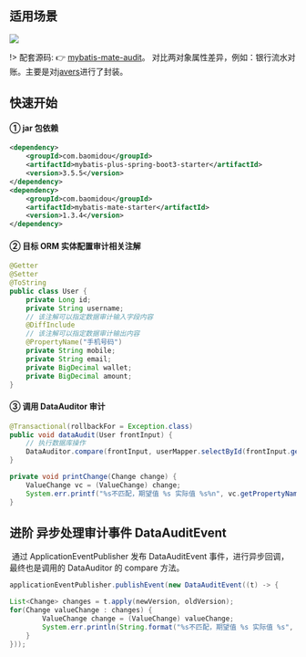 ## 适用场景

![](https://minio.pigx.top/oss/1658646303.jpg)

!> 配套源码: 👉 [mybatis-mate-audit](https://gitee.com/baomidou/mybatis-mate-examples/tree/master/mybatis-mate-audit)。 对比两对象属性差异，例如：银行流水对账。主要是对[javers](https://javers.org/documentation/getting-started/#getting-started-audit)进行了封装。

## 快速开始

#### ① jar 包依赖

```xml
<dependency>
    <groupId>com.baomidou</groupId>
    <artifactId>mybatis-plus-spring-boot3-starter</artifactId>
    <version>3.5.5</version>
</dependency>
<dependency>
    <groupId>com.baomidou</groupId>
    <artifactId>mybatis-mate-starter</artifactId>
    <version>1.3.4</version>
</dependency>
```

#### ② 目标 ORM 实体配置审计相关注解

```java
@Getter
@Setter
@ToString
public class User {
    private Long id;
    private String username;
    // 该注解可以指定数据审计输入字段内容
    @DiffInclude
    // 该注解可以指定数据审计输出内容
    @PropertyName("手机号码")
    private String mobile;
    private String email;
    private BigDecimal wallet;
    private BigDecimal amount;
}
```

#### ③ 调用 DataAuditor 审计

```java
@Transactional(rollbackFor = Exception.class)
public void dataAudit(User frontInput) {
    // 执行数据库操作
    DataAuditor.compare(frontInput, userMapper.selectById(frontInput.getId())).forEach(this::printChange);
}

private void printChange(Change change) {
    ValueChange vc = (ValueChange) change;
    System.err.printf("%s不匹配，期望值 %s 实际值 %s%n", vc.getPropertyName(), vc.getLeft(), vc.getRight());
}
```

## 进阶 异步处理审计事件 DataAuditEvent

​ 通过 ApplicationEventPublisher 发布 DataAuditEvent 事件，进行异步回调，最终也是调用的 DataAuditor 的 compare 方法。

```java
applicationEventPublisher.publishEvent(new DataAuditEvent((t) -> {

List<Change> changes = t.apply(newVersion, oldVersion);
for(Change valueChange : changes) {
        ValueChange change = (ValueChange) valueChange;
        System.err.println(String.format("%s不匹配，期望值 %s 实际值 %s", change.getPropertyName(), change.getLeft(), change.getRight()));
    }
}));
```
